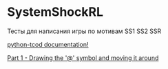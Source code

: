 # SystemShockRL

Тесты для написания игры по мотивам SS1 SS2 SSR

[python-tcod documentation!](https://python-tcod.readthedocs.io/en/latest/index.html#module-tcod)

[Part 1 - Drawing the '@' symbol and moving it around](https://rogueliketutorials.com/tutorials/tcod/v2/part-1/)